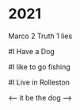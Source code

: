 # 2021

  
Marco 2 Truth 1 lies

#I Have a Dog

#I like to go fishing

#I Live in Rolleston


<-- it be the dog -->
